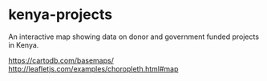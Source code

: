 # kenya-projects
An interactive map showing data on donor and government funded projects in Kenya.


https://cartodb.com/basemaps/
http://leafletjs.com/examples/choropleth.html#map

